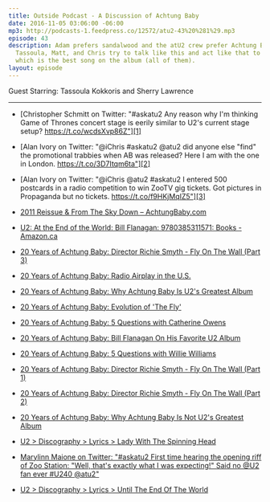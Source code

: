 ```yaml
---
title: Outside Podcast - A Discussion of Achtung Baby
date: 2016-11-05 03:06:00 -06:00
mp3: http://podcasts-1.feedpress.co/12572/atu2-43%20%281%29.mp3
episode: 43
description: Adam prefers sandalwood and the atU2 crew prefer Achtung Baby. Sherry,
  Tassoula, Matt, and Chris try to talk like this and act like that to figure out
  which is the best song on the album (all of them).
layout: episode  
---
```


Guest Starring: Tassoula Kokkoris and Sherry Lawrence

***

* [Christopher Schmitt on Twitter: "#askatu2 Any reason why I'm thinking Game of Thrones concert stage is eerily similar to U2's current stage setup? https://t.co/wcdsXvp86Z"][1]

* [Alan Ivory on Twitter: "@iChris #askatu2 @atu2 did anyone else "find" the promotional trabbies when AB was released? Here I am with the one in London. https://t.co/3D7Itqm6ta"][2]

* [Alan Ivory on Twitter: "@iChris @atu2 #askatu2 I entered 500 postcards in a radio competition to win ZooTV gig tickets. Got pictures in Propaganda but no tickets. https://t.co/f9HKjMqIZ5"][3]

* [2011 Reissue &amp; From The Sky Down – AchtungBaby.com][4]

* [U2: At the End of the World: Bill Flanagan: 9780385311571: Books - Amazon.ca][5]

* [20 Years of Achtung Baby: Director Richie Smyth - Fly On The Wall (Part 3)][6]

* [20 Years of Achtung Baby: Radio Airplay in the U.S.][7]

* [20 Years of Achtung Baby: Why Achtung Baby Is U2's Greatest Album][8]

* [20 Years of Achtung Baby: Evolution of 'The Fly'][9]

* [20 Years of Achtung Baby: 5 Questions with Catherine Owens][10]

* [20 Years of Achtung Baby: Bill Flanagan On His Favorite U2 Album][11]

* [20 Years of Achtung Baby: 5 Questions with Willie Williams][12]

* [20 Years of Achtung Baby: Director Richie Smyth - Fly On The Wall (Part 1)][13]

* [20 Years of Achtung Baby: Director Richie Smyth - Fly On The Wall (Part 2)][14]

* [20 Years of Achtung Baby: Why Achtung Baby Is Not U2's Greatest Album][15]

* [U2 &gt; Discography &gt; Lyrics &gt; Lady With The Spinning Head][16]

* [Marylinn Maione on Twitter: "#askatu2 First time hearing the opening riff of Zoo Station: "Well, that's exactly what I was expecting!" Said no @U2 fan ever #U240 @atu2"][17]

* [U2 &gt; Discography &gt; Lyrics &gt; Until The End Of The World][18]

[1]: https://twitter.com/teleject/status/785243022669778945
[2]: https://twitter.com/i/web/status/794252363662032897
[3]: https://twitter.com/alsy01/status/794253363642826760
[4]: http://achtungbaby.com/2011-reissue-from-the-sky-down/
[5]: https://www.amazon.ca/U2-End-World-Bill-Flanagan/dp/0385311575
[6]: http://www.atu2.com/news/20-years-of-achtung-baby-director-richie-smyth-fly-on-the-wall-part-3.html
[7]: http://www.atu2.com/news/20-years-of-achtung-baby-radio-airplay-in-the-us.html
[8]: http://www.atu2.com/news/20-years-of-achtung-baby-why-achtung-baby-is-u2s-greatest-album.html
[9]: http://www.atu2.com/news/20-years-of-achtung-baby-evolution-of-the-fly.html
[10]: http://www.atu2.com/news/20-years-of-achtung-baby-5-questions-with-catherine-owens.html
[11]: http://www.atu2.com/news/20-years-of-achtung-baby-bill-flanagan-on-his-favorite-u2-album.html
[12]: http://www.atu2.com/news/20-years-of-achtung-baby-5-questions-with-willie-williams.html
[13]: http://www.atu2.com/news/20-years-of-achtung-baby-director-richie-smyth-fly-on-the-wall-part-1.html
[14]: http://www.atu2.com/news/20-years-of-achtung-baby-director-richie-smyth-fly-on-the-wall-part-2.html
[15]: http://www.atu2.com/news/20-years-of-achtung-baby-why-achtung-baby-is-not-u2s-greatest-album.html
[16]: http://www.u2.com/lyrics/75
[17]: https://twitter.com/msmarylinn/status/794359902256906241
[18]: http://www.u2.com/lyrics/159
